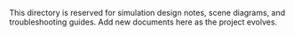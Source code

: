 This directory is reserved for simulation design notes, scene diagrams, and troubleshooting guides. Add new documents here as the project evolves.
